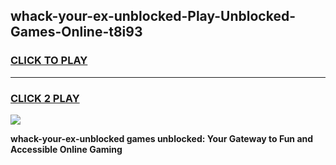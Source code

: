 
## whack-your-ex-unblocked-Play-Unblocked-Games-Online-t8i93
<h3>
<a href="https://premium76.site?title=whack-your-ex-unblocked&ref=25A">CLICK TO PLAY</a></h3>
<hr>

<h3>
<a href="https://premium76.site?title=whack-your-ex-unblocked&ref=25A">CLICK 2 PLAY</a>
  
</h3>

<a href="https://premium76.site?title=whack-your-ex-unblocked&ref=25A"><img src="https://clearcache.store/games.png"></a>


**whack-your-ex-unblocked games unblocked: Your Gateway to Fun and Accessible Online Gaming**

